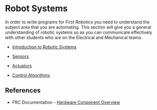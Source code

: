 # Robot Systems
In order to write programs for <i>First Robotics</i> you need to understand the subject area that you are automating. This section will give you a general understanding of robotic systems so as you can communicate effectively with other students who are on the Electrical and Mechanical teams.

- [Introduction to Robotic Systems](intro.md)

- [Sensors](sensors.md)

- [Actuators](actuators.md)

- [Control Algorithms](control.md)

<!-- - Robot Hardware -->
<!-- - [Network Communcations](networking.md) -->

## References
- FRC Documentation - [Hardware Conponent Overview](https://docs.wpilib.org/en/latest/docs/controls-overviews/control-system-hardware.html)

<!-- <h3><span style="float:left">
<a href="../../index">Previous</a></span> -->